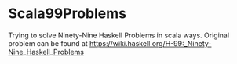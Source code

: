 # Scala99Problems
Trying to solve Ninety-Nine Haskell Problems
in scala ways. Original problem can be found at
https://wiki.haskell.org/H-99:_Ninety-Nine_Haskell_Problems
